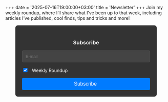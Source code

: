 +++
date = '2025-07-16T19:00:00+03:00'
title = 'Newsletter'
+++
Join my weekly roundup, where I’ll share what I’ve been up to that week, including articles I’ve published, cool finds, tips and tricks and more!


<style>
  .listmonk-form {
    max-width: 400px;
    margin: auto;
    padding: 20px;
    border: 1px solid #444;
    border-radius: 8px;
    background-color: #333;
    color: #f9f9f9;
  }
  .listmonk-form h3 {
    margin-bottom: 15px;
    color: #f9f9f9;
    text-align: center;
  }
  .listmonk-form p {
    margin-bottom: 15px;
  }
  .listmonk-form input[type="email"] {
    width: 100%;
    padding: 10px;
    border: 1px solid #555;
    border-radius: 4px;
    background-color: #444;
    color: #f9f9f9;
  }
  .listmonk-form input[type="checkbox"] {
    margin-right: 10px;
  }
  .listmonk-form label {
    color: #f9f9f9;
  }
  .listmonk-form input[type="submit"] {
    background-color: #007bff;
    color: #f9f9f9;
    padding: 10px 20px;
    border: none;
    border-radius: 4px;
    cursor: pointer;
    font-size: 16px;
    width: 100%;
  }
  .listmonk-form input[type="submit"]:hover {
    background-color: #0056b3;
  }
</style>

<form method="post" action="https://newsletter.narnacle.com/subscription/form" class="listmonk-form">
  <h3>Subscribe</h3>
  <input type="hidden" name="nonce" />
  <p><input type="email" name="email" required placeholder="E-mail" /></p>
  <p>
    <input id="359d7" type="checkbox" name="l" checked value="359d736b-cfe0-40af-8226-ceed5c992e81" />
    <label for="359d7">Weekly Roundup</label>
  </p>
  <input type="submit" value="Subscribe " />
</form>